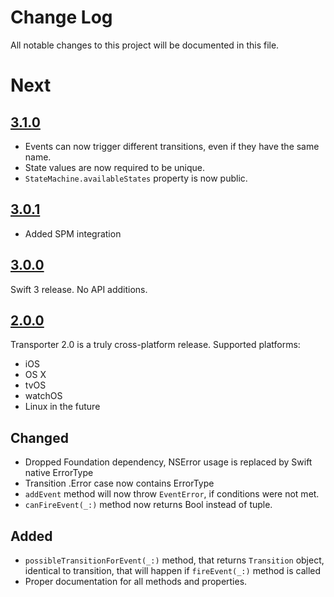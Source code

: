 # Change Log
All notable changes to this project will be documented in this file.

# Next

## [3.1.0](https://github.com/DenHeadless/Transporter/releases/tag/3.1.0)

* Events can now trigger different transitions, even if they have the same name.
* State values are now required to be unique.
* `StateMachine.availableStates` property is now public.

## [3.0.1](https://github.com/DenHeadless/Transporter/releases/tag/3.0.1)

* Added SPM integration

## [3.0.0](https://github.com/DenHeadless/Transporter/releases/tag/3.0.0)

Swift 3 release. No API additions.

## [2.0.0](https://github.com/DenHeadless/Transporter/releases/tag/2.0.0)

Transporter 2.0 is a truly cross-platform release. Supported platforms:

* iOS
* OS X
* tvOS
* watchOS
* Linux in the future

## Changed

* Dropped Foundation dependency, NSError usage is replaced by Swift native ErrorType
* Transition .Error case now contains ErrorType
* `addEvent` method will now throw `EventError`, if conditions were not met.
* `canFireEvent(_:)` method now returns Bool instead of tuple.

## Added

* `possibleTransitionForEvent(_:)` method, that returns `Transition` object, identical to transition, that will happen if `fireEvent(_:)` method is called
* Proper documentation for all methods and properties.
